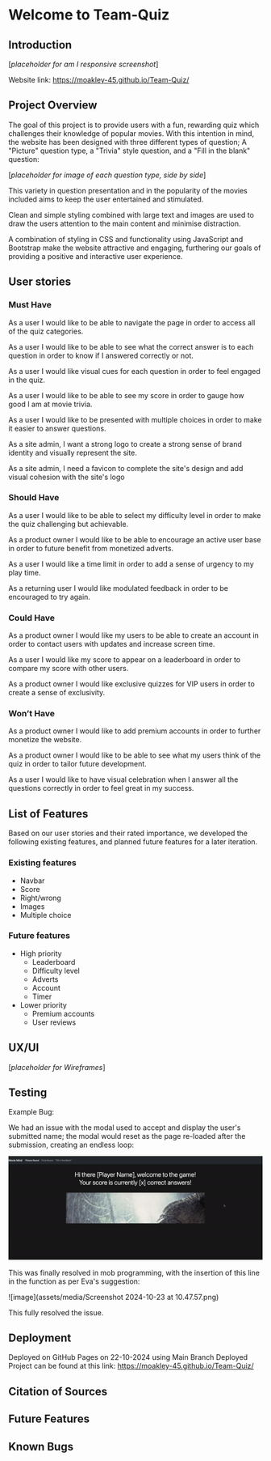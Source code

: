# Welcome to Team-Quiz

## Introduction

[*placeholder for am I responsive screenshot*]

Website link: https://moakley-45.github.io/Team-Quiz/

## Project Overview

The goal of this project is to provide users with a fun, rewarding quiz which challenges their knowledge of popular movies.
With this intention in mind, the website has been designed with three different types of question; A "Picture" question type, a "Trivia" style question, and a "Fill in the blank" question:

[*placeholder for image of each question type, side by side*]

This variety in question presentation and in the popularity of the movies included aims to keep the user entertained and stimulated.

Clean and simple styling combined with large text and images are used to draw the users attention to the main content and minimise distraction.

A combination of styling in CSS and functionality using JavaScript and Bootstrap make the website attractive and engaging, furthering our goals of providing a positive and interactive user experience.

## User stories

### Must Have

As a user I would like to be able to navigate the page in order to access all of the quiz categories. 

As a user I would like to be able to see what the correct answer is to each question in order to know if I answered correctly or not. 

As a user I would like visual cues for each question in order to feel engaged in the quiz.

As a user I would like to be able to see my score in order to gauge how good I am at movie trivia.

As a user I would like to be presented with multiple choices in order to make it easier to answer questions.

As a site admin, I want a strong logo to create a strong sense of brand identity and visually represent the site.

As a site admin, I need a favicon to complete the site's design and add visual cohesion with the site's logo

### Should Have

As a user I would like to be able to select my difficulty level in order to make the quiz challenging but achievable.

As a product owner I would like to be able to encourage an active user base in order to future benefit from monetized adverts.

As a user I would like a time limit in order to add a sense of urgency to my play time.

As a returning user I would like modulated feedback in order to be encouraged to try again.


### Could Have

As a product owner I would like my users to be able to create an account in order to contact users with updates and increase screen time. 

As a user I would like my score to appear on a leaderboard in order to compare my score with other users.

As a product owner I would like exclusive quizzes for VIP users in order to create a sense of exclusivity.


### Won’t Have

As a product owner I would like to add premium accounts in order to further monetize the website.

As a product owner I would like to be able to see what my users think of the quiz in order to tailor future development.

As a user I would like to have visual celebration when I answer all the questions correctly in order to feel great in my success.

## List of Features

Based on our user stories and their rated importance, we developed the following existing features, and planned future features for a later iteration.

### Existing features
- Navbar
- Score
- Right/wrong
- Images
- Multiple choice


### Future features

- High priority
    - Leaderboard
    - Difficulty level
    - Adverts
    - Account
    - Timer
- Lower priority
    - Premium accounts
    - User reviews

## UX/UI

[*placeholder for Wireframes*]


## Testing

Example Bug:

We had an issue with the modal used to accept and display the user's submitted name; the modal would reset as the page re-loaded after the submission, creating an endless loop:

![image](assets/media/bug-report-endlessloop.gif)

This was finally resolved in mob programming, with the insertion of this line in the function as per Eva's suggestion:

![image](assets/media/Screenshot 2024-10-23 at 10.47.57.png)

This fully resolved the issue.

## Deployment

Deployed on GitHub Pages on 22-10-2024 using Main Branch
Deployed Project can be found at this link: https://moakley-45.github.io/Team-Quiz/

## Citation of Sources

## Future Features

## Known Bugs
